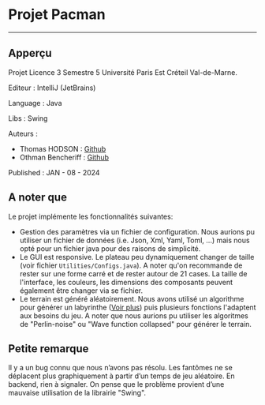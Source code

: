 # Projet Pacman

---

## Apperçu

Projet Licence 3 Semestre 5 Université Paris Est Créteil Val-de-Marne.

Editeur : IntelliJ (JetBrains)

Language : Java

Libs : Swing 

Auteurs :
- Thomas HODSON : [Github](https://github.com/Hodson-Thomas)
- Othman Bencheriff : [Github](https://github.com/Namth0)

Published : JAN - 08 - 2024

## A noter que

Le projet implémente les fonctionnalités suivantes: 

- Gestion des paramètres via un fichier de configuration. Nous aurions pu utiliser un fichier de données (i.e. Json, Xml, Yaml, Toml, ...) mais nous opté pour un fichier java pour des raisons de simplicité.
- Le GUI est responsive. Le plateau peu dynamiquement changer de taille (voir fichier `Utilities/Configs.java`). A noter qu'on recommande de rester sur une forme carré et de rester autour de 21 cases. La taille de l'interface, les couleurs, les dimensions des composants peuvent également être changer via se fichier. 
- Le terrain est généré aléatoirement. Nous avons utilisé un algorithme pour générer un labyrinthe ([Voir plus](https://github.com/oppenheimj/maze-generator/blob/master/README.md)) puis plusieurs fonctions l'adaptent aux besoins du jeu. A noter que nous aurions pu utiliser les algoritmes de "Perlin-noise" ou "Wave function collapsed" pour générer le terrain.


## Petite remarque 

Il y a un bug connu que nous n’avons pas résolu. Les fantômes ne se déplacent plus graphiquement à partir d’un temps de jeu aléatoire. En backend, rien à signaler. On pense que le problème provient  d’une mauvaise utilisation de la librairie "Swing".